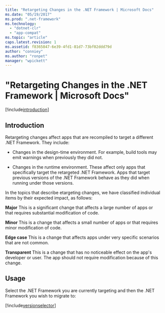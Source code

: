 ```yaml
---
title: "Retargeting Changes in the .NET Framework | Microsoft Docs"
ms.date: "05/19/2017"
ms.prod: ".net-framework"
ms.technology:
  - "dotnet-clr"
  - "app-compat"
ms.topic: "article"
caps.latest.revision: 1
ms.assetid: f8365847-6e39-4fd1-81d7-73bf02ddd79d
author: "conniey"
ms.author: "ronpet"
manager: "wpickett"
---
```


# "Retargeting Changes in the .NET Framework | Microsoft Docs"

[!include[introduction](../../../includes/migration-guide/retargeting/introduction.md)]
## Introduction
Retargeting changes affect apps that are recompiled to target a different .NET Framework. They include:

* Changes in the design-time environment. For example, build tools may emit warnings when previously they did not.

* Changes in the runtime environment. These affect only apps that specifically target the retargeted .NET Framework. Apps that target previous versions of the .NET Framework behave as they did when running under those versions.

In the topics that describe etargeting changes, we have classified individual items by their expected impact, as follows:

**Major**
This is a significant change that affects a large number of apps or that requires substantial modification of code.

**Minor**
This is a change that affects a small number of apps or that requires minor modification of code.

**Edge case**
This is a change that affects apps under very specific scenarios that are not common.

**Transparent**
This is a change that has no noticeable effect on the app's developer or user. The app should not require modification because of this change.
## Usage
Select the .NET Framework you are currently targeting and then the .NET Framework you wish to migrate to:

[!include[versionselector](../../../includes/migration-guide/retargeting/versionselector.md)]
